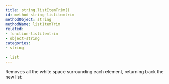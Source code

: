 ```yaml
---
title: string.listItemTrim()
id: method-string-listitemtrim
methodObject: string
methodName: listItemTrim
related:
- function-listitemtrim
- object-string
categories:
- string

- list
---
```


Removes all the white space surrounding each element, returning back the new list